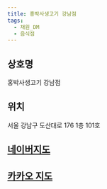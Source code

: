 ```yaml
---
title: 홍박사생고기 강남점
tags:
  - 채원_DM
  - 음식점
---
```

## 상호명
홍박사생고기 강남점

## 위치
서울 강남구 도산대로 176 1층 101호


## [네이버지도](https://naver.me/F3TXbA6G)

## [카카오 지도](https://place.map.kakao.com/1560331928)